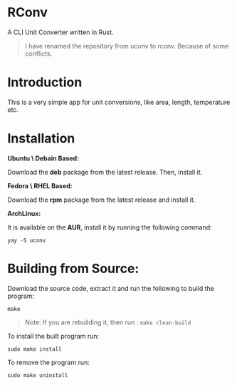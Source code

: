 # RConv
A CLI Unit Converter written in Rust.

> I have renamed the repository from uconv to rconv. Because of some conflicts.

# Introduction
This is a very simple app for unit conversions, like area, length, temperature etc.

# Installation
**Ubuntu \ Debain Based:**

Download the **deb** package from the latest release. Then, install it.

**Fedora \ RHEL Based:**

Download the **rpm** package from the latest release and install it.

**ArchLinux:**

It is available on the **AUR**, install it by running the following command:

``yay -S uconv``

# Building from Source:
Download the source code, extract it and run the following to build the program:

``make``

> Note: If you are rebuilding it, then run : ``make clean-build``

To install the built program run:

``sudo make install``

To remove the program run:

``sudo make uninstall``

